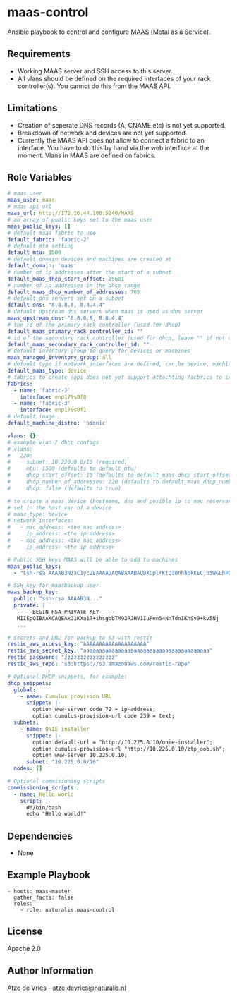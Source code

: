 # maas-control

Ansible playbook to control and configure [MAAS](https://maas.io/) (Metal as a
Service).

## Requirements

* Working MAAS server and SSH access to this server.
* All vlans should be defined on the required interfaces of your
  rack controller(s). You cannot do this from the MAAS API.

## Limitations

* Creation of seperate DNS records (A, CNAME etc) is not yet supported.
* Breakdown of network and devices are not yet supported.
* Currently the MAAS API does not allow to connect a fabric to an interface.
  You have to do this by hand via the web interface at the moment. Vlans in MAAS
  are defined on fabrics.

## Role Variables

```yaml
# maas user
maas_user: maas
# maas api url
maas_url: http://172.16.44.100:5240/MAAS
# an array of public keys set to the maas user
maas_public_keys: []
# default maas fabric to use
default_fabric: 'fabric-2'
# default mtu setting
default_mtu: 1500
# default domain devices and machines are created at
default_domain: 'maas'
# number of ip addresses after the start of a subnet
default_maas_dhcp_start_offset: 25601
# number of ip addresses in the dhcp range
default_maas_dhcp_number_of_addresses: 765
# default dns servers set on a subnet
default_dns: "8.8.8.8, 8.8.4.4"
# default upstream dns servers when maas is used as dns server
maas_upstream_dns: "8.8.8.8, 8.8.4.4"
# the id of the primary rack controller (used for dhcp)
default_maas_primary_rack_controller_id: ""
# id of the secondary rack controller (used for dhcp, leave "" if not used)
default_maas_secondary_rack_controller_id: ""
# default inventory group to query for devices or machines
maas_managed_inventory_group: all
# default type if network_interfaces are defined, can be device, machine or ignore
default_maas_type: device
# fabrics to create (api does not yet support attachting facbrics to interfaces)
fabrics:
  - name: 'fabric-2'
    interface: enp179s0f0
  - name: 'fabric-3'
    interface: enp179s0f1
# default image
default_machine_distro: 'bionic'

vlans: {}
# example vlan / dhcp configs
# vlans:
#   220:
#     subnet: 10.220.0.0/16 (required)
#     mtu: 1500 (defaults to default_mtu)
#     dhcp_start_offset: 10 (defaults to default_maas_dhcp_start_offset)
#     dhcp_number_of_addresses: 220 (defaults to default_maas_dhcp_number_of_addresses)
#     dhcp: false (defaults to true)

# to create a maas device (hostname, dns and posible ip to mac reservation)
# set in the host_var of a device
# maas_type: device
# network_interfaces:
#   - mac_address: <the mac address>
#     ip_address: <the ip address>
#   - mac_address: <the mac address>
#     ip_address: <the ip address>

# Public SSH keys MAAS will be able to add to machines
maas_public_keys:
  - "ssh-rsa AAAAB3NzaC1yc2EAAAADAQABAAABAQDXGplrKtQ30nhhpkKECjb5WGLhPDwGEMI+xqGYYQZdc+/XO77gpF8s9FI8F40dC+n2dIlVQqVQ6AmDSec7ZeWljN9QrWFlf/tcEcItQ20WHNYxuMpewO8KwhLpQpxsGiRBC+t6cXKUpGImiMIZTdjou1iH2m40EFUEhhMpyqZblhXBSU8QaABne5WANM5LNeLMqDKgrEuwmtUAow54b4VfLH92WG4rH35XhvSYH9Ty9xBG1ks3Jg3WkueLmxiWtRq4mzeBos7MXeN8x4WOqmzieqK7IMI9taTZG2atEGSf8DRaDKsSMt9eVV+r1RfRgpokrRgxVHX0KTsLonH1i3+h david.heijkamp@naturalis.nl"

# SSH key for maasbackup user
maas_backup_key:
  public: "ssh-rsa AAAAB3N..."
  private: |
   -----BEGIN RSA PRIVATE KEY-----
   MIIEpQIBAAKCAQEAxJ1KXa1T+ihsgbbTM93RJHV1IuPen54NnTdnIKhSv9+kv5Nj
   ...

# Secrets and URL for backup to S3 with restic
restic_aws_access_key: "AAAAAAAAAAAAAAAAAAAA"
restic_aws_secret_key: "aaaaaaaaaaaaaaaaaaaaaaaaaaaaaaaaaaaaaaaa"
restic_password: "zzzzzzzzzzzzzzzz"
restic_aws_repo: "s3:https://s3.amazonaws.com/restic-repo"

# Optional DHCP snippets, for example:
dhcp_snippets:
  global:
    - name: Cumulus provision URL
      snippet: |-
        option www-server code 72 = ip-address;
        option cumulus-provision-url code 239 = text;
  subnets:
    - name: ONIE installer
      snippet: |-
        option default-url = "http://10.225.0.10/onie-installer";
        option cumulus-provision-url "http://10.225.0.10/ztp_oob.sh";
        option www-server 10.225.0.10;
      subnet: "10.225.0.0/16"
  nodes: []

# Optional commisioning scripts
commissioning_scripts:
  - name: Hello world
    script: |
      #!/bin/bash
      echo "Hello world!"
```

## Dependencies

* None

## Example Playbook

```
- hosts: maas-master
  gather_facts: false
  roles:
    - role: naturalis.maas-control
```

## License

Apache 2.0

## Author Information

Atze de Vries - atze.devries@naturalis.nl
